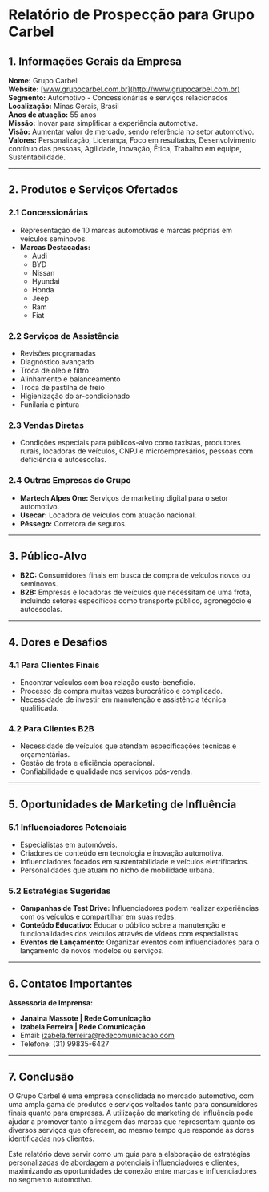 # Relatório de Prospecção para Grupo Carbel

## 1. Informações Gerais da Empresa

**Nome:** Grupo Carbel  
**Website:** [www.grupocarbel.com.br](http://www.grupocarbel.com.br)  
**Segmento:** Automotivo - Concessionárias e serviços relacionados  
**Localização:** Minas Gerais, Brasil  
**Anos de atuação:** 55 anos  
**Missão:** Inovar para simplificar a experiência automotiva.  
**Visão:** Aumentar valor de mercado, sendo referência no setor automotivo.  
**Valores:** Personalização, Liderança, Foco em resultados, Desenvolvimento contínuo das pessoas, Agilidade, Inovação, Ética, Trabalho em equipe, Sustentabilidade.

---

## 2. Produtos e Serviços Ofertados

### 2.1 Concessionárias
- Representação de 10 marcas automotivas e marcas próprias em veículos seminovos.
- **Marcas Destacadas:**
  - Audi
  - BYD
  - Nissan
  - Hyundai
  - Honda
  - Jeep
  - Ram
  - Fiat

### 2.2 Serviços de Assistência
- Revisões programadas
- Diagnóstico avançado
- Troca de óleo e filtro
- Alinhamento e balanceamento
- Troca de pastilha de freio
- Higienização do ar-condicionado
- Funilaria e pintura

### 2.3 Vendas Diretas
- Condições especiais para públicos-alvo como taxistas, produtores rurais, locadoras de veículos, CNPJ e microempresários, pessoas com deficiência e autoescolas.

### 2.4 Outras Empresas do Grupo
- **Martech Alpes One:** Serviços de marketing digital para o setor automotivo.
- **Usecar:** Locadora de veículos com atuação nacional.
- **Pêssego:** Corretora de seguros.

---

## 3. Público-Alvo

- **B2C:** Consumidores finais em busca de compra de veículos novos ou seminovos.
- **B2B:** Empresas e locadoras de veículos que necessitam de uma frota, incluindo setores específicos como transporte público, agronegócio e autoescolas.

---

## 4. Dores e Desafios

### 4.1 Para Clientes Finais
- Encontrar veículos com boa relação custo-benefício.
- Processo de compra muitas vezes burocrático e complicado.
- Necessidade de investir em manutenção e assistência técnica qualificada.

### 4.2 Para Clientes B2B
- Necessidade de veículos que atendam especificações técnicas e orçamentárias.
- Gestão de frota e eficiência operacional.
- Confiabilidade e qualidade nos serviços pós-venda.

---

## 5. Oportunidades de Marketing de Influência

### 5.1 Influenciadores Potenciais
- Especialistas em automóveis.
- Criadores de conteúdo em tecnologia e inovação automotiva.
- Influenciadores focados em sustentabilidade e veículos eletrificados.
- Personalidades que atuam no nicho de mobilidade urbana.

### 5.2 Estratégias Sugeridas
- **Campanhas de Test Drive:** Influenciadores podem realizar experiências com os veículos e compartilhar em suas redes.
- **Conteúdo Educativo:** Educar o público sobre a manutenção e funcionalidades dos veículos através de vídeos com especialistas.
- **Eventos de Lançamento:** Organizar eventos com influenciadores para o lançamento de novos modelos ou serviços.

---

## 6. Contatos Importantes

**Assessoria de Imprensa:**  
- **Janaina Massote | Rede Comunicação**  
- **Izabela Ferreira | Rede Comunicação**  
- Email: izabela.ferreira@redecomunicacao.com  
- Telefone: (31) 99835-6427  

---

## 7. Conclusão

O Grupo Carbel é uma empresa consolidada no mercado automotivo, com uma ampla gama de produtos e serviços voltados tanto para consumidores finais quanto para empresas. A utilização de marketing de influência pode ajudar a promover tanto a imagem das marcas que representam quanto os diversos serviços que oferecem, ao mesmo tempo que responde às dores identificadas nos clientes.  

Este relatório deve servir como um guia para a elaboração de estratégias personalizadas de abordagem a potenciais influenciadores e clientes, maximizando as oportunidades de conexão entre marcas e influenciadores no segmento automotivo.